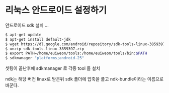 # 리눅스 안드로이드 설정하기

안드로이드 sdk 설치 ...

```bash
$ apt-get update
$ apt-get install default-jdk
$ wget https://dl.google.com/android/repository/sdk-tools-linux-3859397.zip
$ unzip sdk-tools-linux-3859397.zip
$ export PATH=/home/euiweon/tools:/home/euiweon/tools/bin:$PATH
$ sdkmanager "platforms;android-25"
```

셋팅이 끝난후에 sdkmanager 로 각종 tool 들 설치

ndk는 해당 버전 linux로 받은뒤 sdk 폴더에 압축을 풀고 ndk-bundle이라는 이름으로 바꾼다.

